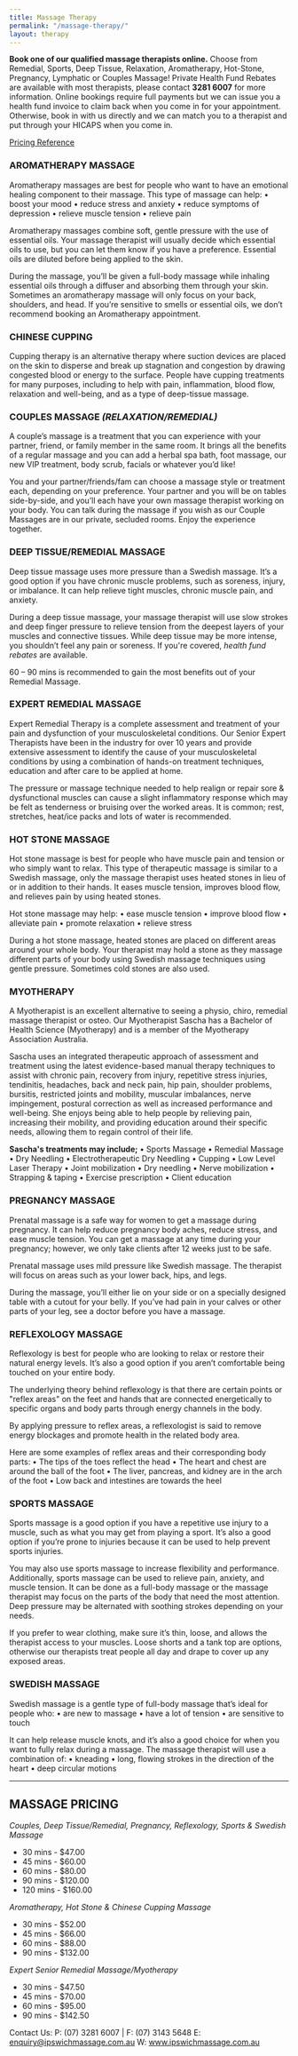 ```yaml
---
title: Massage Therapy
permalink: "/massage-therapy/"
layout: therapy
---
```


**Book one of our qualified massage therapists online.** Choose from Remedial, Sports, Deep Tissue, Relaxation, Aromatherapy, Hot-Stone, Pregnancy, Lymphatic or Couples Massage! Private Health Fund Rebates are available with most therapists, please contact **3281 6007** for more information. Online bookings require full payments but we can issue you a health fund invoice to claim back when you come in for your appointment. Otherwise, book in with us directly and we can match you to a therapist and put through your HICAPS when you come in.

<a href="/pricing-reference/">Pricing Reference</a>

<div class='container bg-light my-4 p-4'>
  <healcode-widget data-type="appointments" data-widget-partner="object" data-widget-id="1f3643748a4" data-widget-version="0"></healcode-widget>
</div>

### AROMATHERAPY MASSAGE
Aromatherapy massages are best for people who want to have an emotional healing component to their massage. This type of massage can help:
• boost your mood
• reduce stress and anxiety
• reduce symptoms of depression
• relieve muscle tension
• relieve pain

Aromatherapy massages combine soft, gentle pressure with the use of essential oils. Your massage therapist will usually decide which essential oils to use, but you can let them know if you have a preference. Essential oils are diluted before being applied to the skin.

During the massage, you’ll be given a full-body massage while inhaling essential oils through a diffuser and absorbing them through your skin. Sometimes an aromatherapy massage will only focus on your back, shoulders, and head. If you’re sensitive to smells or essential oils, we don’t recommend booking an Aromatherapy appointment.

### CHINESE CUPPING
Cupping therapy is an alternative therapy where suction devices are placed on the skin to disperse and break up stagnation and congestion by drawing congested blood or energy to the surface. People have cupping treatments for many purposes, including to help with pain, inflammation, blood flow, relaxation and well-being, and as a type of deep-tissue massage.

### COUPLES MASSAGE *(RELAXATION/REMEDIAL)*
A couple’s massage is a treatment that you can experience with your partner, friend, or family member in the same room. It brings all the benefits of a regular massage and you can add a herbal spa bath, foot massage, our new VIP treatment, body scrub, facials or whatever you’d like!

You and your partner/friends/fam can choose a massage style or treatment each, depending on your preference. Your partner and you will be on tables side-by-side, and you’ll each have your own massage therapist working on your body. You can talk during the massage if you wish as our Couple Massages are in our private, secluded rooms. Enjoy the experience together.

### DEEP TISSUE/REMEDIAL MASSAGE
Deep tissue massage uses more pressure than a Swedish massage. It’s a good option if you have chronic muscle problems, such as soreness, injury, or imbalance. It can help relieve tight muscles, chronic muscle pain, and anxiety.

During a deep tissue massage, your massage therapist will use slow strokes and deep finger pressure to relieve tension from the deepest layers of your muscles and connective tissues. While deep tissue may be more intense, you shouldn’t feel any pain or soreness. If you're covered, *health fund rebates* are available.

60 – 90 mins is recommended to gain the most benefits out of your Remedial Massage.

### EXPERT REMEDIAL MASSAGE
Expert Remedial Therapy is a complete assessment and treatment of your pain and dysfunction of your musculoskeletal conditions.  Our Senior Expert Therapists have been in the industry for over 10 years and provide extensive assessment to identify the cause of your musculoskeletal conditions by using a combination of hands-on treatment techniques, education and after care to be applied at home.  

The pressure or massage technique needed to help realign or repair sore & dysfunctional muscles can cause a slight inflammatory response which may be felt as tenderness or bruising over the worked areas. It is common; rest, stretches, heat/ice packs and lots of water is recommended.  

### HOT STONE MASSAGE
Hot stone massage is best for people who have muscle pain and tension or who simply want to relax. This type of therapeutic massage is similar to a Swedish massage, only the massage therapist uses heated stones in lieu of or in addition to their hands. It eases muscle tension, improves blood flow, and relieves pain by using heated stones. 

Hot stone massage may help:
• ease muscle tension
• improve blood flow
• alleviate pain
• promote relaxation
• relieve stress

During a hot stone massage, heated stones are placed on different areas around your whole body. Your therapist may hold a stone as they massage different parts of your body using Swedish massage techniques using gentle pressure. Sometimes cold stones are also used. 

### MYOTHERAPY
A Myotherapist is an excellent alternative to seeing a physio, chiro, remedial massage therapist or osteo. Our Myotherapist Sascha has a Bachelor of Health Science (Myotherapy) and is a member of the Myotherapy Association Australia. 

Sascha uses an integrated therapeutic approach of assessment and treatment using the latest evidence-based manual therapy techniques to assist with chronic pain, recovery from injury, repetitive stress injuries, tendinitis, headaches, back and neck pain, hip pain, shoulder problems, bursitis, restricted joints and mobility, muscular imbalances, nerve impingement, postural correction as well as increased performance and well-being. She enjoys being able to help people by relieving pain, increasing their mobility, and providing education around their specific needs, allowing them to regain control of their life.

**Sascha's treatments may include;**
• Sports Massage
• Remedial Massage
• Dry Needling
• Electrotherapeutic Dry Needling
• Cupping
• Low Level Laser Therapy
• Joint mobilization
• Dry needling
• Nerve mobilization
• Strapping & taping
• Exercise prescription
• Client education

### PREGNANCY MASSAGE
Prenatal massage is a safe way for women to get a massage during pregnancy. It can help reduce pregnancy body aches, reduce stress, and ease muscle tension. You can get a massage at any time during your pregnancy; however, we only take clients after 12 weeks just to be safe.

Prenatal massage uses mild pressure like Swedish massage. The therapist will focus on areas such as your lower back, hips, and legs. 

During the massage, you’ll either lie on your side or on a specially designed table with a cutout for your belly. If you’ve had pain in your calves or other parts of your leg, see a doctor before you have a massage.

### REFLEXOLOGY MASSAGE
Reflexology is best for people who are looking to relax or restore their natural energy levels. It’s also a good option if you aren’t comfortable being touched on your entire body. 

The underlying theory behind reflexology is that there are certain points or "reflex areas" on the feet and hands that are connected energetically to specific organs and body parts through energy channels in the body.

By applying pressure to reflex areas, a reflexologist is said to remove energy blockages and promote health in the related body area. 

Here are some examples of reflex areas and their corresponding body parts:
• The tips of the toes reflect the head
• The heart and chest are around the ball of the foot
• The liver, pancreas, and kidney are in the arch of the foot
• Low back and intestines are towards the heel

### SPORTS MASSAGE
Sports massage is a good option if you have a repetitive use injury to a muscle, such as what you may get from playing a sport. It’s also a good option if you’re prone to injuries because it can be used to help prevent sports injuries. 

You may also use sports massage to increase flexibility and performance. Additionally, sports massage can be used to relieve pain, anxiety, and muscle tension.
It can be done as a full-body massage or the massage therapist may focus on the parts of the body that need the most attention. Deep pressure may be alternated with soothing strokes depending on your needs.

If you prefer to wear clothing, make sure it’s thin, loose, and allows the therapist access to your muscles. Loose shorts and a tank top are options, otherwise our therapists treat people all day and drape to cover up any exposed areas.

### SWEDISH MASSAGE
Swedish massage is a gentle type of full-body massage that’s ideal for people who:
• are new to massage
• have a lot of tension
• are sensitive to touch

It can help release muscle knots, and it’s also a good choice for when you want to fully relax during a massage.
The massage therapist will use a combination of:
• kneading
• long, flowing strokes in the direction of the heart
• deep circular motions

--------------------------------
## MASSAGE PRICING

*Couples, Deep Tissue/Remedial, Pregnancy, Reflexology, Sports & Swedish Massage*

* 30 mins - $47.00 
* 45 mins - $60.00
* 60 mins - $80.00
* 90 mins - $120.00
* 120 mins - $160.00

*Aromatherapy, Hot Stone & Chinese Cupping Massage*

* 30 mins - $52.00
* 45 mins - $66.00
* 60 mins - $88.00
* 90 mins - $132.00

*Expert Senior Remedial Massage/Myotherapy*

* 30 mins - $47.50
* 45 mins - $70.00
* 60 mins - $95.00
* 90 mins - $142.50

Contact Us:
P: (07) 3281 6007 | F: (07) 3143 5648
E: enquiry@ipswichmassage.com.au
W: www.ipswichmassage.com.au

<div data-fred-widget-reviews></div>
<script src="https://d1yw3duy3i4qiv.cloudfront.net/js/sdk-v1.js"></script>
<script>
    FRED.init({
      locationId: "81fed43a-3a7a-4e46-8450-c4863243da74",
      perPage: 5,
      layout: "list",
      background: "transparent",
      titleHexColor: "000000",
      starHexColor: "fcc415"
    });
</script>
